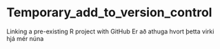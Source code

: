 # Temporary_add_to_version_control
Linking a pre-existing R project with GitHub
Er að athuga hvort þetta virki hjá mér núna
